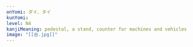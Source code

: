 ```yaml
---
onYomi: ダイ、タイ
kunYomi:
level: N4
kanjiMeaning: pedestal, a stand, counter for machines and vehicles
image: "[[台.jpg]]"
---
```


